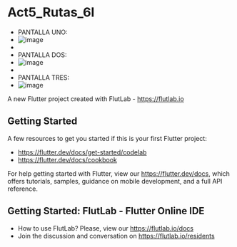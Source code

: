 # Act5_Rutas_6I

- PANTALLA UNO:
- ![image](https://github.com/user-attachments/assets/c066c084-0f95-41c1-ad16-505b9bbe3243)
- 
- PANTALLA DOS:
- ![image](https://github.com/user-attachments/assets/70932960-234b-4a63-922e-28e8bd0b2e47)
- 
- PANTALLA TRES:
- ![image](https://github.com/user-attachments/assets/20dc5e7f-762a-43b7-adc0-504105316880)


A new Flutter project created with FlutLab - https://flutlab.io

## Getting Started

A few resources to get you started if this is your first Flutter project:

- https://flutter.dev/docs/get-started/codelab
- https://flutter.dev/docs/cookbook

For help getting started with Flutter, view our
https://flutter.dev/docs, which offers tutorials,
samples, guidance on mobile development, and a full API reference.

## Getting Started: FlutLab - Flutter Online IDE

- How to use FlutLab? Please, view our https://flutlab.io/docs
- Join the discussion and conversation on https://flutlab.io/residents

